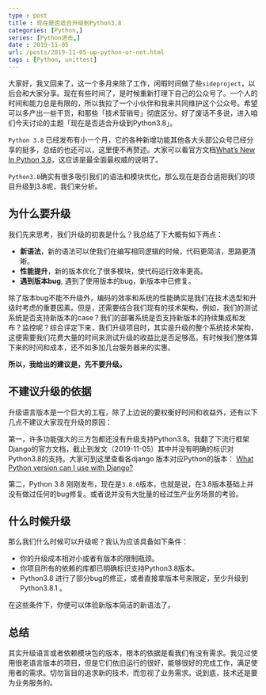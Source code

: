 ```yaml
---
type : post
title : 现在是否适合升级到Python3.8 
categories: [Python,] 
series: [Python进击,]
date : 2019-11-05
url: /posts/2019-11-05-up-python-or-not.html
tags : [Python, unittest]
---
```


大家好，我又回来了，这一个多月来除了工作，闲暇时间做了些`sideproject`，以后会和大家分享。现在有些时间了，是时候重新打理下自己的公众号了。一个人的时间和能力总是有限的，所以我拉了一个小伙伴和我来共同维护这个公众号。希望可以多产出一些干货，和那些「技术营销号」彻底区分。好了废话不多说，进入咱们今天讨论的主题「现在是否适合升级到Python3.8」。

`Python 3.8` 已经发布有小一个月，它的各种新增功能其他各大头部公众号已经分享的挺多，总结的也还可以，这里便不再赘述。大家可以看官方文档[What’s New In Python 3.8](https://docs.python.org/3/whatsnew/3.8.html)，这应该是最全面最权威的说明了。

`Python3.8`确实有很多吸引我们的语法和模块优化，那么现在是否合适把我们的项目升级到3.8呢，我们来分析。

## 为什么要升级

我们先来思考，我们升级的初衷是什么？我总结了下大概有如下两点：

- **新语法**，新的语法可以使我们在编写相同逻辑的时候，代码更简洁，思路更清晰。
- **性能提升**，新的版本优化了很多模块，使代码运行效率更高。
- **遇到版本bug**, 遇到了使用版本的bug，新版本中已修复。



除了版本bug不能不升级外，编码的效率和系统的性能确实是我们在技术选型和升级时考虑的重要因素。但是，还需要结合我们现有的技术架构，例如，我们的测试系统是否支持新版本的case？我们的部署系统是否支持新版本的持续集成和发布？监控呢？综合评定下来，我们升级项目时，其实是升级的整个系统技术架构，这便需要我们花费大量的时间来测试升级的收益比是否足够高。有时候我们整体算下来的时间和成本，还不如多加几台服务器来的实惠。

**所以，我给出的建议是，先不要升级。**

## 不建议升级的依据

升级语言版本是一个巨大的工程，除了上边说的要权衡好时间和收益外，还有以下几点不建议大家现在升级的原因：

第一，许多功能强大的三方包都还没有升级支持Python3.8。我翻了下流行框架Django的官方文档，截止到发文（2019-11-05）其中并没有明确的标识对Python3.8的支持。大家可到这里查看各django 版本对应Python的版本： [What Python version can I use with Django?](https://docs.djangoproject.com/en/2.2/faq/install/#what-python-version-can-i-use-with-django)

第二，Python 3.8 刚刚发布，现在是`3.8.0`版本，也就是说，在3.8版本基础上并没有做过任何的bug修复。或者说并没有大批量的经过生产业务场景的考验。

## 什么时候升级

那么我们什么时候可以升级呢？我认为应该具备如下条件：

- 你的升级成本相对小或者有版本的限制瓶颈。
- 你项目所有的依赖的库都已明确标识支持Python3.8版本。
- Python3.8 进行了部分bug的修正，或者直接拿版本号来限定，至少升级到Python3.8.1 。

在这些条件下，你便可以体验新版本简洁的新语法了。

## 总结

其实升级语言或者依赖模块包的版本，根本的依据是看我们有没有需求。我见过使用很老语言版本的项目，但是它们依旧运行的很好，能够很好的完成工作，满足使用者的需求。切勿盲目的追求新的技术，而忽视了业务需求。说到底，技术还是要为业务服务的。

